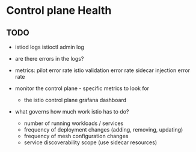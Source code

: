 # Control plane Health

## TODO

- istiod logs
  istioctl admin log
- are there errors in the logs?
- metrics:
  pilot error rate
  istio validation error rate
  sidecar injection error rate
- monitor the control plane - specific metrics to look for
  - the istio control plane grafana dashboard

- what governs how much work istio has to do?
  - number of running workloads / services
  - frequency of deployment changes (adding, removing, updating)
  - frequency of mesh configuration changes
  - service discoverability scope (use sidecar resources)

